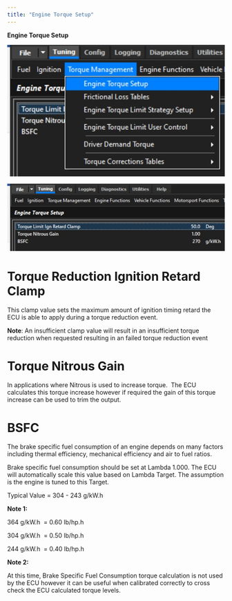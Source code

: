 ```yaml
---
title: "Engine Torque Setup"
---
```


**Engine Torque Setup**



![Image](</img/Untitled281.jpg>)


![Image](</img/Untitled282.jpg>)

# Torque Reduction Ignition Retard Clamp&nbsp;


This clamp value sets the maximum amount of ignition timing retard the ECU is able to apply during a torque reduction event.&nbsp;

**Note**: An insufficient clamp value will result in an insufficient torque reduction when requested resulting in an failed torque reduction event


# Torque Nitrous Gain&nbsp;

In applications where Nitrous is used to increase torque.&nbsp; The ECU calculates this torque increase however if required the gain of this torque increase can be used to trim the output. &nbsp;


# BSFC &nbsp;

The brake specific fuel consumption of an engine depends on many factors including thermal efficiency, mechanical efficiency and air to fuel ratios.


Brake specific fuel consumption should be set at Lambda 1.000. The ECU will automatically scale this value based on Lambda Target. The assumption is the engine is tuned to this Target.


Typical Value = 304 - 243 g/kW.h&nbsp;


**Note 1:**&nbsp;

&#51;64 g/kW.h  = 0.60 lb/hp.h&nbsp;

&#51;04 g/kW.h  = 0.50 lb/hp.h&nbsp;

&#50;44 g/kW.h  = 0.40 lb/hp.h


**Note 2:**

At this time, Brake Specific Fuel Consumption torque calculation is not used by the ECU however it can be useful when calibrated correctly to cross check the ECU calculated torque levels.
